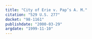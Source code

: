 ```yaml
---
title: "City of Erie v. Pap’s A. M."
citation: "529 U.S. 277"
docket: "98-1161"
publishdate: "2000-03-29"
argdate: "1999-11-10"
---
```

